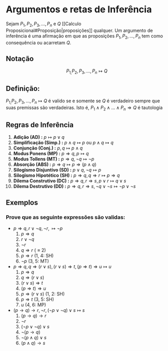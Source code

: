 # Argumentos e retas de Inferência
Sejam $P_{1}, P_{2},P_{3},...,P_{n}$ e $Q$ [[Calculo Proposicional#Proposição|proposições]] qualquer. Um argumento de inferência é uma afirmação em que as proposições $P_{1}, P_{2},..., P_{n}$ tem como consequência ou acarretam $Q$.

## Notação
$$P_{1,}P_{2}, P_{3},..., P_{n} \mapsto Q$$
## Definição:
$P_{1,}P_{2}, P_{3},..., P_{n} \mapsto Q$ é valido se e somente se $Q$ é verdadeiro sempre que suas premissas são verdadeiras. Isto é, $P_{1}\land P_{2}\land ... \land P_{n}\Rightarrow Q$ é tautologia

## Regras de Inferência
1. **Adição (AD) :** $p \mapsto p \lor q$
2. **Simplificação (Simp.) :** $p \land q \mapsto p$ ou $p \land q \mapsto q$
3. **Conjunção (Conj.) :** $p, q \mapsto p \land q$
4. **Modus Ponens (MP) :** $p \Rightarrow q, p \mapsto q$
5. **Modus Tollens (MT) :** $p \Rightarrow q, \lnot q \mapsto \lnot p$
6. **Absorção (ABS) :** $p \Rightarrow q \mapsto p \Rightarrow (p \land q)$
7. **Silogismo Disjuntivo (SD) :** $p \lor q, \lnot q \mapsto p$
8. **Silogismo Hipotético (SH) :** $p \Rightarrow q, q \Rightarrow r \mapsto p \Rightarrow q$
9. **Dilema Construtivo (DC) :** $p \Rightarrow q, r \Rightarrow s, p \lor r \mapsto q\lor s$
10. **Dilema Destrutivo (DD) :** $p \Rightarrow q, r \Rightarrow s, \lnot q \lor \lnot s \mapsto \lnot p \lor \lnot s$

## Exemplos
### Prove que as seguinte expressões são validas:
-  $p \Rightarrow q, r \lor \lnot q, \lnot r, \mapsto \lnot p$
	1) $p \Rightarrow q$
	2) $r \lor \lnot q$
	3) $\lnot r$
	4) $q \Rightarrow r$ ($\equiv 2$)
	5) $p \Rightarrow r$ (1, 4: SH)
	6) $\lnot p$ (3, 5: MT)
- $p \Rightarrow q, q \Rightarrow (r \lor s), (r \lor s) \Rightarrow t, (p \Rightarrow t) \Rightarrow u \mapsto u$
	1) $p \Rightarrow q$
	2) $q \Rightarrow (r \lor s)$
	3) $(r \lor s) \Rightarrow t$
	4) $(p \Rightarrow t) \Rightarrow u$
	5) $p \Rightarrow (r \lor s)$ (1, 2: SH)
	6) $p \Rightarrow t$ (3, 5: SH)
	7) $u$ (4, 6: MP)
- $(p \to q) \to r, \lnot r, (\lnot p \lor \lnot q) \lor s \mapsto s$
	1. $(p \to q) \to r$
	2. $\lnot r$
	3. $(\lnot p \lor \lnot q) \lor s$
	4. $\lnot  (p \to q)$
	5. $\lnot (p \land q) \lor s$
	6. $(p \land q) \to s$ 